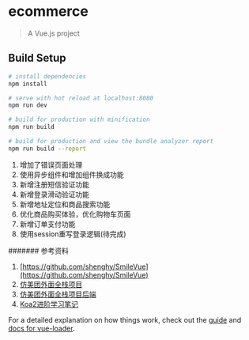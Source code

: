 # ecommerce

> A Vue.js project

## Build Setup

``` bash
# install dependencies
npm install

# serve with hot reload at localhost:8080
npm run dev

# build for production with minification
npm run build

# build for production and view the bundle analyzer report
npm run build --report
```
1. 增加了错误页面处理
2. 使用异步组件和增加组件换成功能
3. 新增注册短信验证功能
4. 新增登录滑动验证功能
5. 新增地址定位和商品搜索功能
6. 优化商品购买体验，优化购物车页面
7. 新增订单支付功能
8. 使用session重写登录逻辑(待完成)

####### 参考资料
1. [https://github.com/shenghy/SmileVue](https://github.com/shenghy/SmileVue)
2. [仿美团外面全栈项目](https://github.com/zwStar/vue-meituan)
3. [仿美团外面全栈项目后端](https://github.com/zwStar/meituan-backend)
4. [Koa2进阶学习笔记](https://github.com/ChenShenhai/koa2-note/)

For a detailed explanation on how things work, check out the [guide](http://vuejs-templates.github.io/webpack/) and [docs for vue-loader](http://vuejs.github.io/vue-loader).
